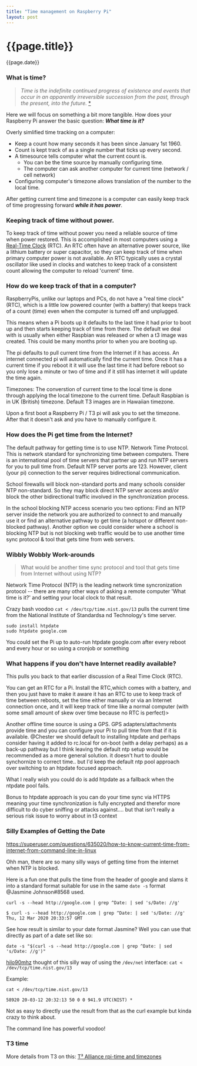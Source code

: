 ```yaml
---
title: "Time management on Raspberry Pi"
layout: post
---
```

# {{page.title}}
<p class='#meta'>{{page.date}}</p>  



### What is time?

> _Time is the indefinite continued progress of existence and events that occur in an apparently irreversible succession from the past, through the present, into the future._ [*](https://en.wikipedia.org/wiki/Time)

Here we will focus on something a bit more tangible. How does your Raspberry Pi answer the basic question: **_What time is it?_**


Overly simlified time tracking on a computer:

* Keep a count how many seconds it has been since January 1st 1960.
* Count is kept track of as a single number that ticks up every second.
* A timesource tells computer what the current count is.
  * You can be the time source by manually configuring time.
  * The computer can ask another computer for current time (network / cell
    network)
* Configuring computer's timezone allows translation of the number to the local time.

After getting current time and timezone is a computer can
easily keep track of time progressing forward **_while it has power_**.

### Keeping track of time without power.

To keep track of time without power you need a reliable source of time when power
restored.  This is accomplished in most computers using a [Real-Time
Clock](https://en.wikipedia.org/wiki/Real-time_clock) (RTC).  An RTC often have
an alternative power source, like a lithium battery or super capacitor, so they can keep track of time when primary computer power is not available. An RTC typically uses a crystal oscillator like used in clocks and watches to keep track of a consistent count allowing the computer to reload 'current' time.


### How do we keep track of that in a computer?

RaspberryPis, unlike our laptops and PCs, do not have a "real time clock" (RTC), which is a little low powered counter (with a battery) that keeps track of a count (time) even when the computer is turned off and unplugged.

This means when a Pi boots up it defaults to the last time it had prior to boot up and then starts keeping track of time from there.  The default we deal with is usually when either Raspbian was released or when a t3 image was created. This could be many months prior to when you are booting up. 

The pi defaults to pull current time from the Internet if it has access. An internet connected pi will automatically find the current time.  Once it has a current time if you reboot it it will use the last time it had before reboot so you only lose a minute or two of time and if it still has internet it will update the time again.

Timezones: The converstion of current time to the local time is done through applying the local timezone to the current time. Default Raspbian is in UK (British) timezone.  Default T3 images are in Hawaiian timezone. 

Upon a first boot a Raspberry Pi / T3 pi will ask you to set the timezone. After that it doesn't ask and you have to manually configure it.

### How does the Pi get time from the Internet?

The default pathway for getting time is to use NTP.  Network Time Protocol.  This is network standard for synchronizing time between computers.  There is an international pool of time servers that partner up and run NTP servers for you to pull time from.  Default NTP server ports are 123.  However, client (your pi) connection to the server requires bidirectional communication.

School firewalls will block non-standard ports and many schools consider NTP non-standard.  So they may block direct NTP server access and/or block the other bidirectional traffic involved in the synchronization process. 

In the school blocking NTP access scenario you two options: Find an NTP server inside the network you are authorized to connect to and manually use it or find an alternative pathway to get time (a hotspot or different non-blocked pathway).
Another option we could consider where a school is blocking NTP but is not blocking web traffic would be to use another time sync protocol & tool that gets time from web servers.


### Wibbly Wobbly Work-arounds

> What would be another time sync protocol and tool that gets time from Internet without using NTP?

Network Time Protocol (NTP) is the leading network time syncronization protocol -- there are many other ways of asking a remote computer 'What time is it?' and setting your local clock to that result.

Crazy bash voodoo `cat < /dev/tcp/time.nist.gov/13` pulls the current time from
the National Institute of Standardsa nd Technology's time server. 

```
sudo install htpdate 
sudo htpdate google.com
```
You could set the Pi up to auto-run htpdate google.com after every reboot and every hour or so using a cronjob or something


### What happens if you don't have Internet readily available?  

This pulls you back to that earlier discussion of a Real Time Clock (RTC).

You can get an RTC for a Pi.  Install the RTC,which comes with a battery, and then you just have to make it aware it has an RTC to use to keep track of time between reboots, set the time either manually or via an Internet connection once, and it will keep track of time like a normal computer (with some small amount of skew over time because no RTC is perfect)>

Another offline time source is using a GPS.  GPS adapters/attachments provide time and you can configure your Pi to pull time from that if it is available.
@Chester we should default to installing htpdate and perhaps consider having it added to rc.local for on-boot (with a delay perhaps) as a back-up pathway but I think leaving the default ntp setup would be recommended as a more general solution.
it doesn't hurt to double synchornize to correct time.. but I'd keep the default ntp pool approach over switching to an htpdate focused approach.

What I really wish you could do is add htpdate as a fallback when the ntpdate pool fails. 

Bonus to htpdate approach is you can do your time sync via HTTPS meaning your time synchronization is fully encrypted and therefor more difficult to do cyber sniffing or attacks against.... but that isn't really a serious risk issue to worry about in t3 context


### Silly Examples of Getting the Date

https://superuser.com/questions/635020/how-to-know-current-time-from-internet-from-command-line-in-linux

Ohh man, there are so many silly ways of getting time from the internet when NTP is blocked.

Here is a fun one that pulls the time from the header of google and slams it into a standard format suitable for use in the same `date -s` format @Jasmine Johnson#8568  used.

`curl -s --head http://google.com | grep ^Date: | sed 's/Date: //g'`

```
$ curl -s --head http://google.com | grep ^Date: | sed 's/Date: //g'
Thu, 12 Mar 2020 20:33:57 GMT
```

See how result is similar to your date format Jasmine?  Well you can use that directly as part of a date set like so:

`date -s "$(curl -s --head http://google.com | grep ^Date: | sed 's/Date: //g')"`

[hilo90mhz](https://twitter.com/chesterlowrey) thought of this silly way of using the `/dev/net` interface: `cat < /dev/tcp/time.nist.gov/13`

Example:
```
cat < /dev/tcp/time.nist.gov/13

58920 20-03-12 20:32:13 50 0 0 941.9 UTC(NIST) *
```

Not as easy to directly use the result from that as the curl example but kinda crazy to think about.

The command line has powerful voodoo!

### T3 time

More details from T3 on this: [T³ Alliance rpi-time and timezones](https://t3alliance.org/lessons/rpi-time-and-timezones/)

